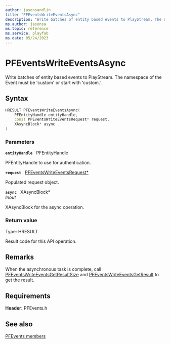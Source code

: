 ```yaml
---
author: jasonsandlin
title: "PFEventsWriteEventsAsync"
description: "Write batches of entity based events to PlayStream. The namespace of the Event must be 'custom' or start with 'custom.'."
ms.author: jasonsa
ms.topic: reference
ms.service: playfab
ms.date: 05/24/2023
---
```


# PFEventsWriteEventsAsync  

Write batches of entity based events to PlayStream. The namespace of the Event must be 'custom' or start with 'custom.'.  

## Syntax  
  
```cpp
HRESULT PFEventsWriteEventsAsync(  
    PFEntityHandle entityHandle,  
    const PFEventsWriteEventsRequest* request,  
    XAsyncBlock* async  
)  
```  
  
### Parameters  
  
**`entityHandle`** &nbsp; PFEntityHandle  
  
PFEntityHandle to use for authentication.  
  
**`request`** &nbsp; [PFEventsWriteEventsRequest*](../../pfeventstypes/structs/pfeventswriteeventsrequest.md)  
  
Populated request object.  
  
**`async`** &nbsp; XAsyncBlock*  
*_Inout_*  
  
XAsyncBlock for the async operation.  
  
  
### Return value
Type: HRESULT
  
Result code for this API operation.
  
## Remarks  
  
When the asynchronous task is complete, call [PFEventsWriteEventsGetResultSize](pfeventswriteeventsgetresultsize.md) and [PFEventsWriteEventsGetResult](pfeventswriteeventsgetresult.md) to get the result.
  
## Requirements  
  
**Header:** PFEvents.h
  
## See also  
[PFEvents members](../pfevents_members.md)  

  
  
